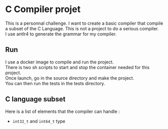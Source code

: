 # C Compiler projet

This is a personnal challenge. I want to create a basic compiler that compile a subset of the C Language. This is not a project to do a serious compiler.  
I use antlr4 to generate the grammar for my compiler.  

## Run

I use a docker image to compile and run the project.  
There is two sh scripts to start and stop the container needed for this project.  
Once launch, go in the source directory and make the project.  
You can then run the tests in the tests directory.

## C language subset

Here is a list of elements that the compiler can handle : 
- `int32_t` and `int64_t` type